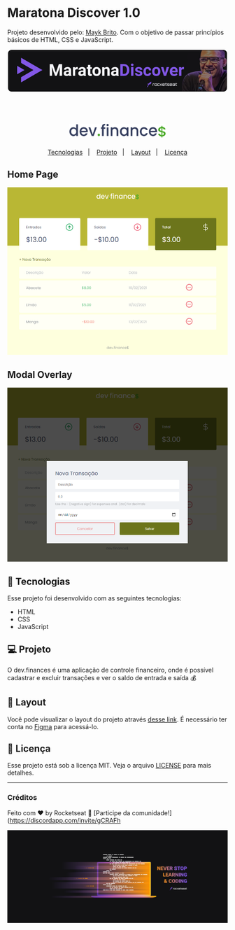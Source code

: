 

# Maratona Discover 1.0

Projeto desenvolvido pelo: [Mayk Brito](https://github.com/maykbrito). Com o objetivo de passar princípios básicos de HTML, CSS e JavaScript.

![banner](./prints/discover-banner.png)

<br>

<h1 align="center">
  <img alt="dev.finances" title="dev.finances" src="./prints/logo.svg" width="220px" />
</h1>

<p align="center">
  <a href="#-tecnologias">Tecnologias</a>&nbsp;&nbsp;&nbsp;|&nbsp;&nbsp;&nbsp;
  <a href="#-projeto">Projeto</a>&nbsp;&nbsp;&nbsp;|&nbsp;&nbsp;&nbsp;
  <a href="#-layout">Layout</a>&nbsp;&nbsp;&nbsp;|&nbsp;&nbsp;&nbsp;
  <a href="#memo-licença">Licença</a>
</p>

## Home Page
![home page](./prints/home-screen-mod.png)

## Modal Overlay
![overlay](./prints/modal-screen-mod.png)

## 🚀 Tecnologias

Esse projeto foi desenvolvido com as seguintes tecnologias:

- HTML
- CSS
- JavaScript

## 💻 Projeto

O dev.finances é uma aplicação de controle financeiro, onde é possível cadastrar e excluir transações e ver o saldo de entrada e saída 💰

## 🔖 Layout

Você pode visualizar o layout do projeto através [desse link](https://www.figma.com/file/7Vu9DzUaCZIV4nibzkjgB4/dev.finance%24-Maratona-Discover). É necessário ter conta no [Figma](https://figma.com) para acessá-lo.

## :memo: Licença

Esse projeto está sob a licença MIT. Veja o arquivo [LICENSE](LICENSE.md) para mais detalhes.

--- 
### Créditos

Feito com ♥ by Rocketseat :wave: [Participe da comunidade!](https://discordapp.com/invite/gCRAFh

![maratona](./prints/2560x1080.png)
